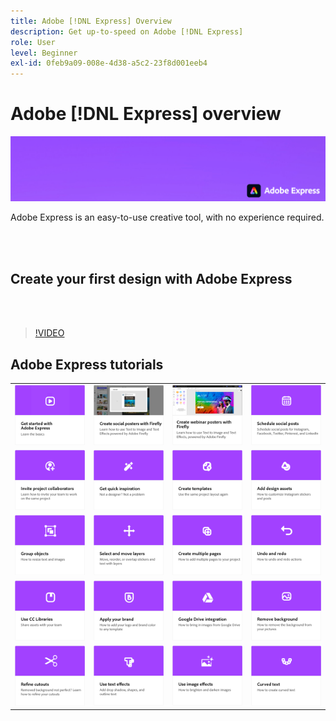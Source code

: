 ```yaml
---
title: Adobe [!DNL Express] Overview
description: Get up-to-speed on Adobe [!DNL Express]
role: User
level: Beginner
exl-id: 0feb9a09-008e-4d38-a5c2-23f8d001eeb4
---
```

# Adobe [!DNL Express] overview

![Express Hero Image](../assets/Express.png)

Adobe Express is an easy-to-use creative tool, with no experience required. 

<br>&nbsp;

## Create your first design with Adobe Express

<br>&nbsp;

>[!VIDEO](https://video.tv.adobe.com/v/3420225?quality=12&learn=on&hidetitle=true)

## Adobe Express tutorials

<table style="table-layout:fixed">
<tr>
   <td>
      <a href="get-started.md">
         <img alt="Get started with Adobe Express" src="assets/get-started.png" />
      </a>
  </td>
  <td>
      <a href="create-social-posters.md">
         <img alt="Creating social posters with Firefly" src="assets/social-firefly.png" />
      </a>
  </td>
  <td>
      <a href="create-webinar-poster.md">
         <img alt="Create webinar posters with Firefly" src="assets/webinar-poster.png" />
      </a>
  </td>
  <td>
      <a href="schedule.md">
         <img alt="Schedule social posts" src="assets/schedule.png" />
      </a>
  </td>
</tr>
<tr>
  <td>
   <a href="collaborate.md">
      <img alt="Invite project collaborators" src="assets/collaborate.png" />
   </a>
  </td>
 <td>
      <a href="get-inspiration.md">
         <img alt="Get quick inspiration" src="assets/inspiration.png" />
      </a>
  </td>
  <td>
   <a href="create-templates.md">
      <img alt="Create templates" src="assets/templates.png" />
   </a>
  </td>
  <td>
      <a href="add-design-assets.md">
         <img alt="Add design assets" src="assets/design-assets.png" />
      </a>
  </td>
</tr>
<tr>
 <td>
      <a href="group-objects.md">
         <img alt="Group objects" src="assets/group-objects.png" />
      </a>
  </td>
  <td>
      <a href="layers.md">
         <img alt="Select and move layers" src="assets/layers.png" />
      </a>
  </td>
  <td>
      <a href="multiple-pages.md">
         <img alt="Create multiple pages" src="assets/multiple-pages.png" />
      </a>
  </td>
  <td>
      <a href="undo-redo.md">
         <img alt="Undo and redo" src="assets/undo-redo.png" />
      </a>
   </td>
</tr>
<tr>
   <td>
      <a href="cc-libraries.md">
         <img alt="Use CC Libraries" src="assets/cc-libraries.png" />
      </a>
  </td>
 <td>
      <a href="brand.md">
         <img alt="Apply your brand" src="assets/brand.png" />
      </a>
  </td>
  <td>
      <a href="google-drive.md">
         <img alt="Google Drive integration" src="assets/google-drive.png" />
      </a>
  </td>
   <td>
      <a href="remove-background.md">
         <img alt="Remove background" src="assets/background.png" />
      </a>
  </td>
</tr>
<tr>
  <td>
      <a href="refine-cutout.md">
         <img alt="Refine a cutout" src="assets/cutouts.png" />
      </a>
  </td>
  <td>
      <a href="text-effects.md">
         <img alt="Use text effects" src="assets/text-effects.png" />
      </a>
  </td>
  <td>
      <a href="image-effects.md">
         <img alt="Use image effects" src="assets/image-effects.png" />
      </a>
  </td>
  <td>
   <a href="create-curved-text.md">
      <img alt="Create curved text" src="assets/curved-text.png" />
   </a>
  </td>
</tr>
</table>
